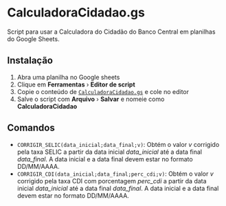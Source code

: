 # CalculadoraCidadao.<span></span>gs

Script para usar a Calculadora do Cidadão do Banco Central em planilhas do Google Sheets.

## Instalação
1. Abra uma planilha no Google sheets 
2. Clique em **Ferramentas** &rsaquo; **Editor de script**
3. Copie o conteúdo de [`CalculadoraCidadao.gs`](https://raw.githubusercontent.com/cryptofinance-ai/cryptofinance-google-sheets-add-on/master/CRYPTOFINANCE.gs) e cole no editor
4. Salve o script com **Arquivo** &rsaquo; **Salvar** e nomeie como **CalculadoraCidadao**

## Comandos

* `CORRIGIR_SELIC(data_inicial;data_final;v)`: Obtém o valor *v* corrigido pela taxa SELIC a partir da data inicial *data_inicial* até a data final *data_final*.  A data inicial e a data final devem estar no formato DD/MM/AAAA.
* `CORRIGIR_CDI(data_inicial;data_final;perc_cdi;v)`:  Obtém o valor *v* corrigido pela taxa CDI com porcentagem *perc_cdi* a partir da data inicial *data_inicial* até a data final *data_final*.  A data inicial e a data final devem estar no formato DD/MM/AAAA.
